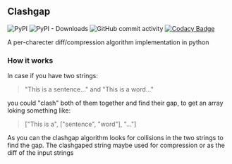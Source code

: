 ## Clashgap

![PyPI](https://img.shields.io/pypi/v/clashgap?label=version)
![PyPI - Downloads](https://img.shields.io/pypi/dm/clashgap)
![GitHub commit activity](https://img.shields.io/github/commit-activity/m/NioGreek/Clashgap)
[![Codacy Badge](https://api.codacy.com/project/badge/Grade/ad33454aad9d4847ba0a8d1ca3ae2500)](https://app.codacy.com/gh/NioGreek/Clashgap?utm_source=github.com&utm_medium=referral&utm_content=NioGreek/Clashgap&utm_campaign=Badge_Grade_Settings)

A per-charecter diff/compression algorithm implementation in python

### How it works
In case if you have two strings:  
> "This is a sentence..." and "This is a word..."

you could "clash" both of them together and find their gap, to get an array loking something like:  
> \["This is a", \["sentence", "word"\], "..."\]

As you can the clashgap algorithm looks for collisions in the two strings to find the gap. The clashgaped string maybe used for compression or as the diff of the input strings
